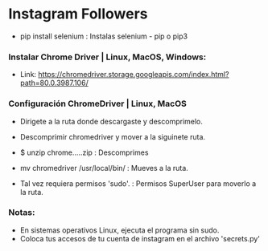 # Instagram Followers

* pip install selenium                : Instalas selenium - pip o pip3

### Instalar Chrome Driver | Linux, MacOS, Windows:
* Link: https://chromedriver.storage.googleapis.com/index.html?path=80.0.3987.106/

### Configuración ChromeDriver | Linux, MacOS
* Dirigete a la ruta donde descargaste y descomprimelo.
* Descomprimir chromedriver y mover a la siguinete ruta.

* $ unzip chrome.....zip              : Descomprimes
* mv chromedriver /usr/local/bin/     : Mueves a la ruta.
* Tal vez requiera permisos 'sudo'.   : Permisos SuperUser para moverlo a la ruta.

### Notas:
* En sistemas operativos Linux, ejecuta el programa sin sudo.
* Coloca tus accesos de tu cuenta de instagram en el archivo 'secrets.py'


